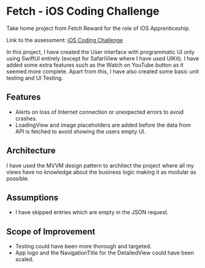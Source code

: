 # Fetch - iOS Coding Challenge

Take home project from Fetch Reward for the role of iOS Apprenticeship. 

Link to the assessment: [iOS Coding Challenge](https://fetch-hiring.s3.amazonaws.com/iOS+coding+exercise.pdf)

In this project, I have created the User interface with programmatic UI only using SwiftUI entirely (except for SafariView where I have used UIKit). I have added some extra features such as the Watch on YouTube button as it seemed more complete. Apart from this, I have also created some basic unit testing and UI Testing.

## Features

- Alerts on loss of Internet connection or unexpected errors to avoid crashes.
- LoadingView and image placeholders are added before the data from API is fetched to avoid showing the users empty UI.

## Architecture

I have used the MVVM design pattern to architect the project where all my views have no knowledge about the business logic making it as modular as possible.

## Assumptions

- I have skipped entries which are empty in the JSON request.

## Scope of Improvement
- Testing could have been more thorough and targeted.
- App logo and the NavigationTitle for the DetailedView could have been scaled.


